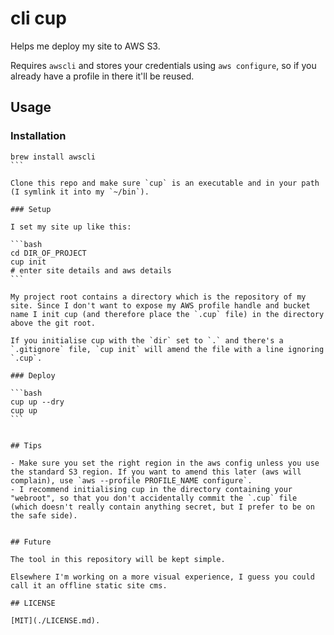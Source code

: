 # cli cup

Helps me deploy my site to AWS S3.

Requires `awscli` and stores your credentials using `aws configure`, so if you already have a profile in there it'll be reused.

## Usage

### Installation

````
brew install awscli
```

Clone this repo and make sure `cup` is an executable and in your path (I symlink it into my `~/bin`).

### Setup

I set my site up like this:

```bash
cd DIR_OF_PROJECT
cup init
# enter site details and aws details
```

My project root contains a directory which is the repository of my site. Since I don't want to expose my AWS profile handle and bucket name I init cup (and therefore place the `.cup` file) in the directory above the git root.

If you initialise cup with the `dir` set to `.` and there's a `.gitignore` file, `cup init` will amend the file with a line ignoring `.cup`.

### Deploy

```bash
cup up --dry
cup up
```


## Tips

- Make sure you set the right region in the aws config unless you use the standard S3 region. If you want to amend this later (aws will complain), use `aws --profile PROFILE_NAME configure`.
- I recommend initialising cup in the directory containing your "webroot", so that you don't accidentally commit the `.cup` file (which doesn't really contain anything secret, but I prefer to be on the safe side).


## Future

The tool in this repository will be kept simple.

Elsewhere I'm working on a more visual experience, I guess you could call it an offline static site cms.

## LICENSE

[MIT](./LICENSE.md).